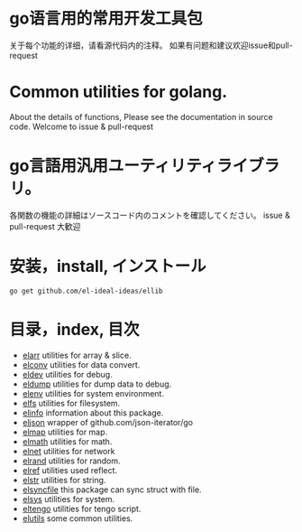 # go语言用的常用开发工具包
关于每个功能的详细，请看源代码内的注释。
如果有问题和建议欢迎issue和pull-request

# Common utilities for golang.
About the details of functions, Please see the documentation in source code.
Welcome to issue & pull-request

# go言語用汎用ユーティリティライブラリ。
各関数の機能の詳細はソースコード内のコメントを確認してください。
issue & pull-request 大歓迎

# 安装，install, インストール
`go get github.com/el-ideal-ideas/ellib`

# 目录，index, 目次
- [elarr](https://github.com/el-ideal-ideas/ellib/blob/master/doc/elarr.md) utilities for array & slice.
- [elconv](https://github.com/el-ideal-ideas/ellib/blob/master/doc/elconv.md) utilities for data convert.
- [eldev](https://github.com/el-ideal-ideas/ellib/blob/master/doc/eldev.md) utilities for debug.
- [eldump](https://github.com/el-ideal-ideas/ellib/blob/master/doc/eldump.md) utilities for dump data to debug.
- [elenv](https://github.com/el-ideal-ideas/ellib/blob/master/doc/elenv.md) utilities for system environment.
- [elfs](https://github.com/el-ideal-ideas/ellib/blob/master/doc/elfs.md) utilities for filesystem.
- [elinfo](https://github.com/el-ideal-ideas/ellib/blob/master/doc/elinfo.md) information about this package.
- [eljson](https://github.com/el-ideal-ideas/ellib/blob/master/doc/eljson.md) wrapper of github.com/json-iterator/go
- [elmap](https://github.com/el-ideal-ideas/ellib/blob/master/doc/elmap.md) utilities for map.
- [elmath](https://github.com/el-ideal-ideas/ellib/blob/master/doc/elmath.md) utilities for math.
- [elnet](https://github.com/el-ideal-ideas/ellib/blob/master/doc/elnet.md) utilities for network
- [elrand](https://github.com/el-ideal-ideas/ellib/blob/master/doc/elrand.md) utilities for random.
- [elref](https://github.com/el-ideal-ideas/ellib/blob/master/doc/elref.md) utilities used reflect.
- [elstr](https://github.com/el-ideal-ideas/ellib/blob/master/doc/elstr.md) utilities for string.
- [elsyncfile](https://github.com/el-ideal-ideas/ellib/blob/master/doc/elsyncfile.md) this package can sync struct with file.
- [elsys](https://github.com/el-ideal-ideas/ellib/blob/master/doc/elsys.md) utilities for system.
- [eltengo](https://github.com/el-ideal-ideas/ellib/blob/master/doc/eltengo.md) utilities for tengo script.
- [elutils](https://github.com/el-ideal-ideas/ellib/blob/master/doc/elutils.md) some common utilities.